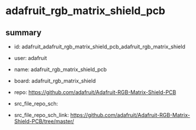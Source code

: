 # adafruit_rgb_matrix_shield_pcb
 
## summary 
* id: adafruit_adafruit_rgb_matrix_shield_pcb_adafruit_rgb_matrix_shield
* user: adafruit
* name: adafruit_rgb_matrix_shield_pcb
* board: adafruit_rgb_matrix_shield
* repo: https://github.com/adafruit/Adafruit-RGB-Matrix-Shield-PCB



* src_file_repo_sch: 
* src_file_repo_sch_link: https://github.com/adafruit/Adafruit-RGB-Matrix-Shield-PCB/tree/master/







